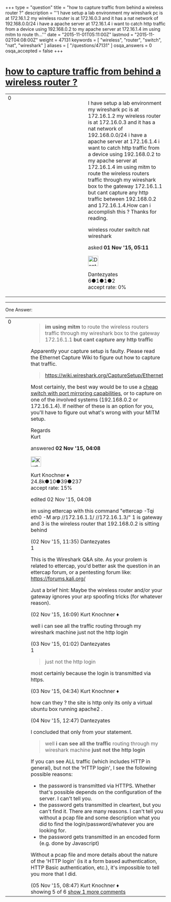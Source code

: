 +++
type = "question"
title = "how to capture traffic from behind a wireless router ?"
description = '''I have setup a lab environment my wireshark pc is at 172.16.1.2 my wireless router is at 172.16.0.3 and it has a nat network of 192.168.0.0/24 i have a apache server at 172.16.1.4 i want to catch http traffic from a device using 192.168.0.2 to my apache server at 172.16.1.4 im using mitm to route th...'''
date = "2015-11-01T05:11:00Z"
lastmod = "2015-11-02T04:08:00Z"
weight = 47131
keywords = [ "wireless", "router", "switch", "nat", "wireshark" ]
aliases = [ "/questions/47131" ]
osqa_answers = 0
osqa_accepted = false
+++

<div class="headNormal">

# [how to capture traffic from behind a wireless router ?](/questions/47131/how-to-capture-traffic-from-behind-a-wireless-router)

</div>

<div id="main-body">

<div id="askform">

<table id="question-table" style="width:100%;"><colgroup><col style="width: 50%" /><col style="width: 50%" /></colgroup><tbody><tr class="odd"><td style="width: 30px; vertical-align: top"><div class="vote-buttons"><div id="post-47131-score" class="post-score" title="current number of votes">0</div><div id="favorite-count" class="favorite-count"></div></div></td><td><div id="item-right"><div class="question-body"><p>I have setup a lab environment my wireshark pc is at 172.16.1.2 my wireless router is at 172.16.0.3 and it has a nat network of 192.168.0.0/24 i have a apache server at 172.16.1.4 i want to catch http traffic from a device using 192.168.0.2 to my apache server at 172.16.1.4 im using mitm to route the wireless routers traffic through my wireshark box to the gateway 172.16.1.1 but cant capture any http traffic between 192.168.0.2 and 172.16.1.4.How can i accomplish this ? Thanks for reading.</p></div><div id="question-tags" class="tags-container tags">wireless router switch nat wireshark</div><div id="question-controls" class="post-controls"></div><div class="post-update-info-container"><div class="post-update-info post-update-info-user"><p>asked <strong>01 Nov '15, 05:11</strong></p><img src="https://secure.gravatar.com/avatar/164e796c00b1488439efd3fb85210a48?s=32&amp;d=identicon&amp;r=g" class="gravatar" width="32" height="32" alt="Dantezyates&#39;s gravatar image" /><p>Dantezyates<br />
<span class="score" title="6 reputation points">6</span><span title="1 badges"><span class="badge1">●</span><span class="badgecount">1</span></span><span title="1 badges"><span class="silver">●</span><span class="badgecount">1</span></span><span title="2 badges"><span class="bronze">●</span><span class="badgecount">2</span></span><br />
<span class="accept_rate" title="Rate of the user&#39;s accepted answers">accept rate:</span> <span title="Dantezyates has no accepted answers">0%</span></p></div></div><div id="comments-container-47131" class="comments-container"></div><div id="comment-tools-47131" class="comment-tools"></div><div class="clear"></div><div id="comment-47131-form-container" class="comment-form-container"></div><div class="clear"></div></div></td></tr></tbody></table>

------------------------------------------------------------------------

<div class="tabBar">

<span id="sort-top"></span>

<div class="headQuestions">

One Answer:

</div>

</div>

<span id="47147"></span>

<div id="answer-container-47147" class="answer">

<table style="width:100%;"><colgroup><col style="width: 50%" /><col style="width: 50%" /></colgroup><tbody><tr class="odd"><td style="width: 30px; vertical-align: top"><div class="vote-buttons"><div id="post-47147-score" class="post-score" title="current number of votes">0</div></div></td><td><div class="item-right"><div class="answer-body"><blockquote><p><strong>im using mitm</strong> to route the wireless routers traffic through my wireshark box to the gateway 172.16.1.1 <strong>but cant capture any http traffic</strong></p></blockquote><p>Apparently your capture setup is faulty. Please read the Ethernet Capture Wiki to figure out how to capture that traffic.</p><blockquote><p><a href="https://wiki.wireshark.org/CaptureSetup/Ethernet">https://wiki.wireshark.org/CaptureSetup/Ethernet</a></p></blockquote><p>Most certainly, the best way would be to use a <a href="https://ask.wireshark.org/questions/13892/port-mirror-switch">cheap switch with port mirroring capabilities</a>, or to capture on one of the involved systems (192.168.0.2 or 172.16.1.4). If neither of these is an option for you, you'll have to figure out what's wrong with your MITM setup.</p><p>Regards<br />
Kurt</p></div><div class="answer-controls post-controls"></div><div class="post-update-info-container"><div class="post-update-info post-update-info-user"><p>answered <strong>02 Nov '15, 04:08</strong></p><img src="https://secure.gravatar.com/avatar/23b7bf5b13bc2c98b2e8aa9869ca5d75?s=32&amp;d=identicon&amp;r=g" class="gravatar" width="32" height="32" alt="Kurt%20Knochner&#39;s gravatar image" /><p>Kurt Knochner ♦<br />
<span class="score" title="24767 reputation points"><span>24.8k</span></span><span title="10 badges"><span class="badge1">●</span><span class="badgecount">10</span></span><span title="39 badges"><span class="silver">●</span><span class="badgecount">39</span></span><span title="237 badges"><span class="bronze">●</span><span class="badgecount">237</span></span><br />
<span class="accept_rate" title="Rate of the user&#39;s accepted answers">accept rate:</span> <span title="Kurt Knochner has 344 accepted answers">15%</span> </br></p></div><div class="post-update-info post-update-info-edited"><p>edited 02 Nov '15, 04:08</p></div></div><div id="comments-container-47147" class="comments-container"><span id="47168"></span><div id="comment-47168" class="comment"><div id="post-47168-score" class="comment-score"></div><div class="comment-text"><p>im using ettercap with this command "ettercap -Tqi eth0 -M arp //172.16.1.1/ //172.16.1.3/" 1 is gateway and 3 is the wireless router that 192.168.0.2 is sitting behind</p></div><div id="comment-47168-info" class="comment-info"><span class="comment-age">(02 Nov '15, 11:35)</span> Dantezyates</div></div><span id="47174"></span><div id="comment-47174" class="comment"><div id="post-47174-score" class="comment-score">1</div><div class="comment-text"><p>This is the Wireshark Q&amp;A site. As your prolem is related to ettercap, you'd better ask the question in an ettercap forum, or a pentesting forum like: <a href="https://forums.kali.org/">https://forums.kali.org/</a></p><p>Just a brief hint: Maybe the wireless router and/or your gateway ignores your arp spoofing tricks (for whatever reason).</p></div><div id="comment-47174-info" class="comment-info"><span class="comment-age">(02 Nov '15, 16:09)</span> Kurt Knochner ♦</div></div><span id="47178"></span><div id="comment-47178" class="comment"><div id="post-47178-score" class="comment-score"></div><div class="comment-text"><p>well i can see all the traffic routing through my wireshark machine just not the http login</p></div><div id="comment-47178-info" class="comment-info"><span class="comment-age">(03 Nov '15, 01:02)</span> Dantezyates</div></div><span id="47181"></span><div id="comment-47181" class="comment"><div id="post-47181-score" class="comment-score">1</div><div class="comment-text"><blockquote><p>just not the http login</p></blockquote><p>most certainly because the login is transmitted via https.</p></div><div id="comment-47181-info" class="comment-info"><span class="comment-age">(03 Nov '15, 04:34)</span> Kurt Knochner ♦</div></div><span id="47259"></span><div id="comment-47259" class="comment"><div id="post-47259-score" class="comment-score"></div><div class="comment-text"><p>how can they ? the site is http only its only a virtual ubuntu box running apache2 .</p></div><div id="comment-47259-info" class="comment-info"><span class="comment-age">(04 Nov '15, 12:47)</span> Dantezyates</div></div><span id="47295"></span><div id="comment-47295" class="comment not_top_scorer"><div id="post-47295-score" class="comment-score"></div><div class="comment-text"><p>I concluded that only from your statement.</p><blockquote><p>well <strong>i can see all the traffic</strong> routing through my wireshark machine <strong>just not the http login</strong></p></blockquote><p>If you can see ALL traffic (which includes HTTP in general), but not the 'HTTP login', I see the following possible reasons:</p><ul><li>the password is transmitted via HTTPS. Whether that's possible depends on the configuration of the server. I can't tell you.</li><li>the password gets transmitted in cleartext, but you can't find it. There are many reasons. I can't tell you without a pcap file and some description what you did to find the login/password/whatever you are looking for.</li><li>the password gets transmitted in an encoded form (e.g. done by Javascript)</li></ul><p>Without a pcap file and more details about the nature of the 'HTTP login' (is it a form based authentication, HTTP Basic authentication, etc.), it's impossible to tell you more that I did.</p></div><div id="comment-47295-info" class="comment-info"><span class="comment-age">(05 Nov '15, 08:47)</span> Kurt Knochner ♦</div></div></div><div id="comment-tools-47147" class="comment-tools"><span class="comments-showing"> showing 5 of 6 </span> <a href="#" class="show-all-comments-link">show 1 more comments</a></div><div class="clear"></div><div id="comment-47147-form-container" class="comment-form-container"></div><div class="clear"></div></div></td></tr></tbody></table>

</div>

<div class="paginator-container-left">

</div>

</div>

</div>

